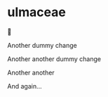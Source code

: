 # ulmaceae

:shrug:




Another dummy change

Another another dummy change

Another another

And again...
